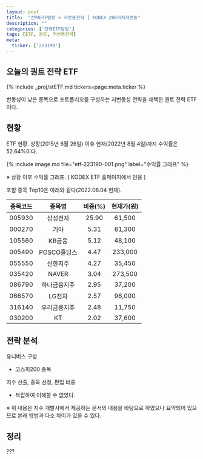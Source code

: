 ```yaml
---
layout: post
title:  "전략ETF탐방 × 저변동전략 │ KODEX 200가치저변동"
description: ""
categories: ['전략ETF탐방']
tags: [ETF, 퀀트, 저변동전략]
meta:
  ticker: ['223190']
---
```


## 오늘의 퀀트 전략 ETF

{% include _proj/stETF.md tickers=page.meta.ticker %}

번동성이 낮은 종목으로 포트폴리오를 구성하는 저변동성 전략을 채택한 퀀트 전략 ETF이다. 


## 현황

ETF 현황. 상장(2015년 6월 26일) 이후 현재(2022년 8월 4일)까지 수익률은 52.64%이다. 

{% include image.md file="etf-223190-001.png" label="수익률 그래프" %}

※ 상장 이후 수익률 그래프. ( KODEX ETF 홈페이지에서 인용 )

포함 종목 Top10은 아래와 같다(2022.08.04 현재). 

|   종목코드   |    종목명    | 비중(%) | 현재가(원) |
|:------------:|:------------:|:-------:|:----------:|
|    005930    |   삼성전자   |  25.90  |   61,500   |
|    000270    |     기아     |   5.31  |   81,300   |
|    105560    |    KB금융    |   5.12  |   48,100   |
|    005490    |  POSCO홀딩스 |   4.47  |   233,000  |
|    055550    |   신한지주   |   4.27  |   35,450   |
|    035420    |     NAVER    |   3.04  |   273,500  |
|    086790    | 하나금융지주 |   2.95  |   37,200   |
|    066570    |    LG전자    |   2.57  |   96,000   |
|    316140    | 우리금융지주 |   2.48  |   11,750   |
|    030200    |      KT      |   2.02  |   37,600   |



## 전략 분석

유니버스 구성
* 코스피200 종목

지수 산출, 종목 선정, 편입 비중
* 복잡하여 이해할 수 없었다. 

※ 위 내용은 지수 개발사에서 제공하는 문서의 내용을 바탕으로 하였으나 요약되어 있으므로 본래 방법과 다소 차이가 있을 수 있다.

## 정리

???